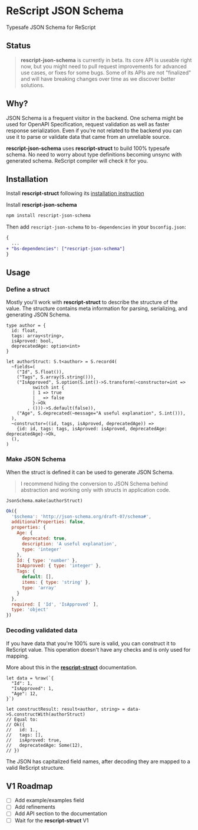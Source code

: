 # ReScript JSON Schema

Typesafe JSON Schema for ReScript

## Status

> **rescript-json-schema** is currently in beta. Its core API is useable right now, but you might need to pull request improvements for advanced use cases, or fixes for some bugs. Some of its APIs are not "finalized" and will have breaking changes over time as we discover better solutions.

## Why?

JSON Schema is a frequent visitor in the backend. One schema might be used for OpenAPI Specification, request validation as well as faster response serialization. Even if you're not related to the backend you can use it to parse or validate data that came from an unreliable source.  

**rescript-json-schema** uses **rescript-struct** to build 100% typesafe schema. No need to worry about type definitions becoming unsync with generated schema. ReScript compiler will check it for you.

## Installation

Install **rescript-struct** following its [installation instruction](https://github.com/DZakh/rescript-struct#installation)

Install **rescript-json-schema**

```sh
npm install rescript-json-schema
```

Then add `rescript-json-schema` to `bs-dependencies` in your `bsconfig.json`:

```diff
{
  ...
+ "bs-dependencies": ["rescript-json-schema"]
}
```

## Usage
### Define a struct

Mostly you'll work with **rescript-struct** to describe the structure of the value. The structure contains meta information for parsing, serializing, and generating JSON Schema.

```rescript
type author = {
  id: float,
  tags: array<string>,
  isAproved: bool,
  deprecatedAge: option<int>
}

let authorStruct: S.t<author> = S.record4(
  ~fields=(
    ("Id", S.float()),
    ("Tags", S.array(S.string())),
    ("IsApproved", S.option(S.int()->S.transform(~constructor=int =>
          switch int {
          | 1 => true
          | _ => false
          }->Ok
        , ()))->S.default(false)),
    ("Age", S.deprecated(~message="A useful explanation", S.int())),
  ),
  ~constructor=((id, tags, isAproved, deprecatedAge)) =>
    {id: id, tags: tags, isAproved: isAproved, deprecatedAge: deprecatedAge}->Ok,
  (),
)
```

### Make JSON Schema

When the struct is defined it can be used to generate JSON Schema.

> I recommend hiding the conversion to JSON Schema behind abstraction and working only with structs in application code.

```rescript
JsonSchema.make(authorStruct)
```
```js
Ok({
  '$schema': 'http://json-schema.org/draft-07/schema#',
  additionalProperties: false,
  properties: {
    Age: {
      deprecated: true,
      description: 'A useful explanation',
      type: 'integer'
    },
    Id: { type: 'number' },
    IsApproved: { type: 'integer' },
    Tags: { 
      default: [],
      items: { type: 'string' },
      type: 'array'
    }
  },
  required: [ 'Id', 'IsApproved' ],
  type: 'object'
})
```

### Decoding validated data

If you have data that you're 100% sure is valid, you can construct it to ReScript value. This operation doesn't have any checks and is only used for mapping.

More about this in the **[rescript-struct](https://github.com/DZakh/rescript-struct#usage)** documentation.

```rescript
let data = %raw(`{
  "Id": 1,
  "IsApproved": 1,
  "Age": 12,
}`)

let constructResult: result<author, string> = data->S.constructWith(authorStruct)
// Equal to:
// Ok({
//   id: 1.,
//   tags: [],
//   isAproved: true,
//   deprecatedAge: Some(12),
// })
```

The JSON has capitalized field names, after decoding they are mapped to a valid ReScript structure.

## V1 Roadmap

- [ ] Add example/examples field
- [ ] Add refinements
- [ ] Add API section to the documentation
- [ ] Wait for the **rescript-struct** V1
